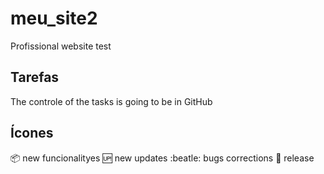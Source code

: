 # meu_site2

Profissional website test

## Tarefas

The controle of the tasks is going to be in GitHub

## Ícones

:package: new funcionalityes
:up: new updates
:beatle: bugs corrections
:checkered_flag: release
